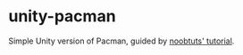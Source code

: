 # unity-pacman

Simple Unity version of Pacman, guided by [noobtuts' tutorial](https://noobtuts.com/unity/2d-pacman-game).
